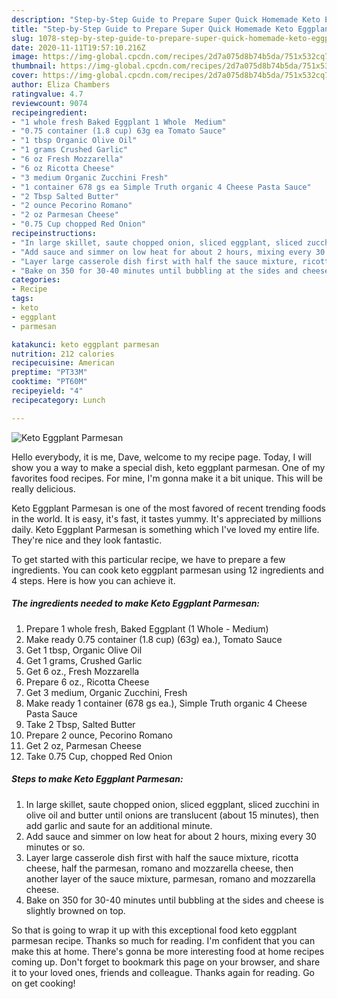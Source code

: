 ```yaml
---
description: "Step-by-Step Guide to Prepare Super Quick Homemade Keto Eggplant Parmesan"
title: "Step-by-Step Guide to Prepare Super Quick Homemade Keto Eggplant Parmesan"
slug: 1078-step-by-step-guide-to-prepare-super-quick-homemade-keto-eggplant-parmesan
date: 2020-11-11T19:57:10.216Z
image: https://img-global.cpcdn.com/recipes/2d7a075d8b74b5da/751x532cq70/keto-eggplant-parmesan-recipe-main-photo.jpg
thumbnail: https://img-global.cpcdn.com/recipes/2d7a075d8b74b5da/751x532cq70/keto-eggplant-parmesan-recipe-main-photo.jpg
cover: https://img-global.cpcdn.com/recipes/2d7a075d8b74b5da/751x532cq70/keto-eggplant-parmesan-recipe-main-photo.jpg
author: Eliza Chambers
ratingvalue: 4.7
reviewcount: 9074
recipeingredient:
- "1 whole fresh Baked Eggplant 1 Whole  Medium"
- "0.75 container (1.8 cup) 63g ea Tomato Sauce"
- "1 tbsp Organic Olive Oil"
- "1 grams Crushed Garlic"
- "6 oz Fresh Mozzarella"
- "6 oz Ricotta Cheese"
- "3 medium Organic Zucchini Fresh"
- "1 container 678 gs ea Simple Truth organic 4 Cheese Pasta Sauce"
- "2 Tbsp Salted Butter"
- "2 ounce Pecorino Romano"
- "2 oz Parmesan Cheese"
- "0.75 Cup chopped Red Onion"
recipeinstructions:
- "In large skillet, saute chopped onion, sliced eggplant, sliced zucchini in olive oil and butter until onions are translucent (about 15 minutes), then add garlic and saute for an additional minute."
- "Add sauce and simmer on low heat for about 2 hours, mixing every 30 minutes or so."
- "Layer large casserole dish first with half the sauce mixture, ricotta cheese, half the parmesan, romano and mozzarella cheese, then another layer of the sauce mixture, parmesan, romano and mozzarella cheese."
- "Bake on 350 for 30-40 minutes until bubbling at the sides and cheese is slightly browned on top."
categories:
- Recipe
tags:
- keto
- eggplant
- parmesan

katakunci: keto eggplant parmesan 
nutrition: 212 calories
recipecuisine: American
preptime: "PT33M"
cooktime: "PT60M"
recipeyield: "4"
recipecategory: Lunch

---
```



![Keto Eggplant Parmesan](https://img-global.cpcdn.com/recipes/2d7a075d8b74b5da/751x532cq70/keto-eggplant-parmesan-recipe-main-photo.jpg)

Hello everybody, it is me, Dave, welcome to my recipe page. Today, I will show you a way to make a special dish, keto eggplant parmesan. One of my favorites food recipes. For mine, I'm gonna make it a bit unique. This will be really delicious.



Keto Eggplant Parmesan is one of the most favored of recent trending foods in the world. It is easy, it's fast, it tastes yummy. It's appreciated by millions daily. Keto Eggplant Parmesan is something which I've loved my entire life. They're nice and they look fantastic.


To get started with this particular recipe, we have to prepare a few ingredients. You can cook keto eggplant parmesan using 12 ingredients and 4 steps. Here is how you can achieve it.

<!--inarticleads1-->

##### The ingredients needed to make Keto Eggplant Parmesan:

1. Prepare 1 whole fresh, Baked Eggplant (1 Whole - Medium)
1. Make ready 0.75 container (1.8 cup) (63g) ea.), Tomato Sauce
1. Get 1 tbsp, Organic Olive Oil
1. Get 1 grams, Crushed Garlic
1. Get 6 oz., Fresh Mozzarella
1. Prepare 6 oz., Ricotta Cheese
1. Get 3 medium, Organic Zucchini, Fresh
1. Make ready 1 container (678 gs ea.), Simple Truth organic 4 Cheese Pasta Sauce
1. Take 2 Tbsp, Salted Butter
1. Prepare 2 ounce, Pecorino Romano
1. Get 2 oz, Parmesan Cheese
1. Take 0.75 Cup, chopped Red Onion




<!--inarticleads2-->

##### Steps to make Keto Eggplant Parmesan:

1. In large skillet, saute chopped onion, sliced eggplant, sliced zucchini in olive oil and butter until onions are translucent (about 15 minutes), then add garlic and saute for an additional minute.
1. Add sauce and simmer on low heat for about 2 hours, mixing every 30 minutes or so.
1. Layer large casserole dish first with half the sauce mixture, ricotta cheese, half the parmesan, romano and mozzarella cheese, then another layer of the sauce mixture, parmesan, romano and mozzarella cheese.
1. Bake on 350 for 30-40 minutes until bubbling at the sides and cheese is slightly browned on top.




So that is going to wrap it up with this exceptional food keto eggplant parmesan recipe. Thanks so much for reading. I'm confident that you can make this at home. There's gonna be more interesting food at home recipes coming up. Don't forget to bookmark this page on your browser, and share it to your loved ones, friends and colleague. Thanks again for reading. Go on get cooking!
